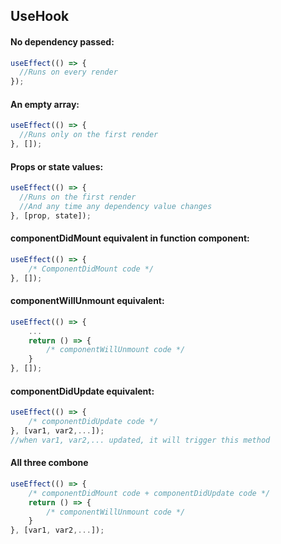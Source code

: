 ## UseHook

#### No dependency passed:
```jsx
useEffect(() => {
  //Runs on every render
});
```

#### An empty array:
```jsx
useEffect(() => {
  //Runs only on the first render
}, []);
```

#### Props or state values:
```jsx
useEffect(() => {
  //Runs on the first render
  //And any time any dependency value changes
}, [prop, state]);
```

#### componentDidMount equivalent in function component:
```jsx
useEffect(() => {
	/* ComponentDidMount code */
}, []);
```

#### componentWillUnmount equivalent:
```jsx
useEffect(() => {
	...
	return () => {
		/* componentWillUnmount code */
	}
}, []);
```

#### componentDidUpdate equivalent:
```jsx
useEffect(() => {
	/* componentDidUpdate code */
}, [var1, var2,...]);
//when var1, var2,... updated, it will trigger this method
```

#### All three combone 
```jsx
useEffect(() => {
	/* componentDidMount code + componentDidUpdate code */
	return () => {
		/* componentWillUnmount code */
	}
}, [var1, var2,...]);
```

